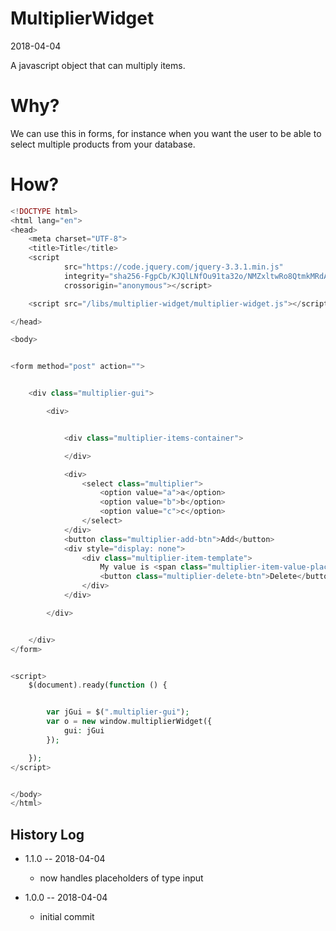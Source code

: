 MultiplierWidget
===========
2018-04-04



A javascript object that can multiply items.




Why?
==========================

We can use this in forms, for instance when you want the user to be able to select
multiple products from your database.



How?
========

```php
<!DOCTYPE html>
<html lang="en">
<head>
    <meta charset="UTF-8">
    <title>Title</title>
    <script
            src="https://code.jquery.com/jquery-3.3.1.min.js"
            integrity="sha256-FgpCb/KJQlLNfOu91ta32o/NMZxltwRo8QtmkMRdAu8="
            crossorigin="anonymous"></script>

    <script src="/libs/multiplier-widget/multiplier-widget.js"></script>

</head>

<body>


<form method="post" action="">


    <div class="multiplier-gui">

        <div>


            <div class="multiplier-items-container">

            </div>

            <div>
                <select class="multiplier">
                    <option value="a">a</option>
                    <option value="b">b</option>
                    <option value="c">c</option>
                </select>
            </div>
            <button class="multiplier-add-btn">Add</button>
            <div style="display: none">
                <div class="multiplier-item-template">
                    My value is <span class="multiplier-item-value-placeholder"></span>
                    <button class="multiplier-delete-btn">Delete</button>
                </div>
            </div>

        </div>


    </div>
</form>


<script>
    $(document).ready(function () {


        var jGui = $(".multiplier-gui");
        var o = new window.multiplierWidget({
            gui: jGui
        });

    });
</script>


</body>
</html>
```





History Log
------------------
        
- 1.1.0 -- 2018-04-04

    - now handles placeholders of type input

- 1.0.0 -- 2018-04-04

    - initial commit





